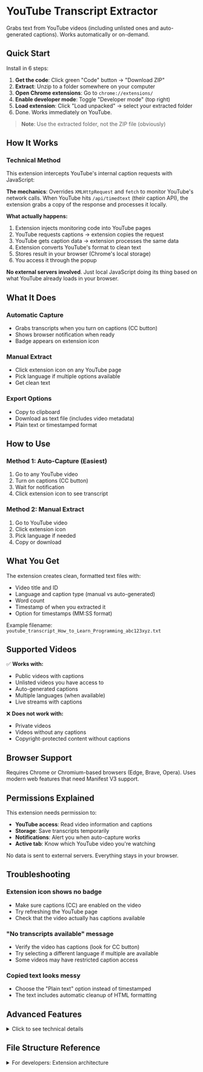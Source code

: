 # YouTube Transcript Extractor

Grabs text from YouTube videos (including unlisted ones and auto-generated captions). Works automatically or on-demand.

## Quick Start

Install in 6 steps:

1. **Get the code**: Click green "Code" button → "Download ZIP"
2. **Extract**: Unzip to a folder somewhere on your computer
3. **Open Chrome extensions**: Go to `chrome://extensions/`
4. **Enable developer mode**: Toggle "Developer mode" (top right)
5. **Load extension**: Click "Load unpacked" → select your extracted folder
6. Done. Works immediately on YouTube.

> **Note**: Use the extracted folder, not the ZIP file (obviously)

## How It Works

### Technical Method

This extension intercepts YouTube's internal caption requests with JavaScript:

**The mechanics**: Overrides `XMLHttpRequest` and `fetch` to monitor YouTube's network calls. When YouTube hits `/api/timedtext` (their caption API), the extension grabs a copy of the response and processes it locally.

**What actually happens:**

1. Extension injects monitoring code into YouTube pages
2. YouTube requests captions → extension copies the request
3. YouTube gets caption data → extension processes the same data
4. Extension converts YouTube's format to clean text
5. Stores result in your browser (Chrome's local storage)
6. You access it through the popup

**No external servers involved**. Just local JavaScript doing its thing based on what YouTube already loads in your browser.

## What It Does

### Automatic Capture

- Grabs transcripts when you turn on captions (CC button)
- Shows browser notification when ready
- Badge appears on extension icon

### Manual Extract

- Click extension icon on any YouTube page
- Pick language if multiple options available
- Get clean text

### Export Options

- Copy to clipboard
- Download as text file (includes video metadata)
- Plain text or timestamped format

## How to Use

### Method 1: Auto-Capture (Easiest)

1. Go to any YouTube video
2. Turn on captions (CC button)
3. Wait for notification
4. Click extension icon to see transcript

### Method 2: Manual Extract

1. Go to YouTube video
2. Click extension icon
3. Pick language if needed
4. Copy or download

## What You Get

The extension creates clean, formatted text files with:

- Video title and ID
- Language and caption type (manual vs auto-generated)
- Word count
- Timestamp of when you extracted it
- Option for timestamps (MM:SS format)

Example filename: `youtube_transcript_How_to_Learn_Programming_abc123xyz.txt`

## Supported Videos

✅ **Works with:**

- Public videos with captions
- Unlisted videos you have access to
- Auto-generated captions
- Multiple languages (when available)
- Live streams with captions

❌ **Does not work with:**

- Private videos
- Videos without any captions
- Copyright-protected content without captions

## Browser Support

Requires Chrome or Chromium-based browsers (Edge, Brave, Opera). Uses modern web features that need Manifest V3 support.

## Permissions Explained

This extension needs permission to:

- **YouTube access**: Read video information and captions
- **Storage**: Save transcripts temporarily
- **Notifications**: Alert you when auto-capture works
- **Active tab**: Know which YouTube video you're watching

No data is sent to external servers. Everything stays in your browser.

## Troubleshooting

### Extension icon shows no badge

- Make sure captions (CC) are enabled on the video
- Try refreshing the YouTube page
- Check that the video actually has captions available

### "No transcripts available" message

- Verify the video has captions (look for CC button)
- Try selecting a different language if multiple are available
- Some videos may have restricted caption access

### Copied text looks messy

- Choose the "Plain text" option instead of timestamped
- The text includes automatic cleanup of HTML formatting

## Advanced Features

<details>
<summary>Click to see technical details</summary>

### How It Works Behind the Scenes

The extension uses three main components:

- **Background script**: Stores transcripts and shows notifications
- **Content script**: Reads YouTube page information
- **Page injection**: Captures YouTube's internal caption requests

### Caption Format Support

- **JSON3**: Modern YouTube format (preferred)
- **XML**: Legacy format (automatic fallback)
- **Multiple languages**: Supports all YouTube-available languages

### Storage Strategy

Transcripts are stored in two places:

- Browser memory (for current session)
- Local browser storage (survives browser restart)

Your data never leaves your device.

</details>

## File Structure Reference

<details>
<summary>For developers: Extension architecture</summary>

```
manifest.json          → Extension configuration
├── background.js      → Handles storage and notifications
├── content.js         → Interacts with YouTube pages
├── inject.js          → Captures YouTube's caption API calls
├── popup.html/js/css  → Extension interface
└── icons/             → Extension icons
```

**Component Communication:**

- Extension popup ↔ Content script (video info requests)
- Content script ↔ Background script (transcript storage)
- Injected script → Content script (captured transcript data)

**Technical Implementation:**

- Intercepts YouTube's `/api/timedtext` requests
- Parses both modern (JSON3) and legacy (XML) caption formats
- Uses Chrome's Manifest V3 service worker architecture
- Handles YouTube's single-page application navigation

</details>

